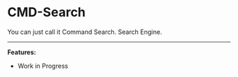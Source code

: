 # CMD-Search
You can just call it Command Search. Search Engine.
***
**Features:**  
- Work in Progress
